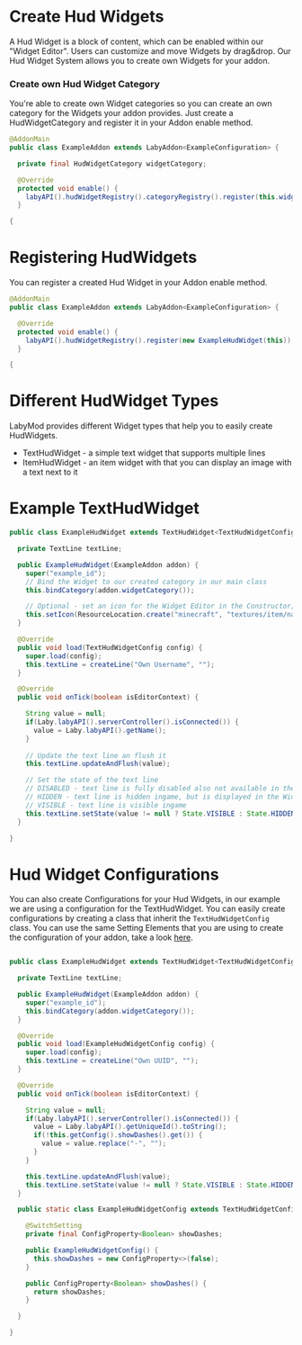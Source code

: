 # Create Hud Widgets

A Hud Widget is a block of content, which can be enabled within our "Widget Editor". Users can customize and move Widgets by drag&drop.
Our Hud Widget System allows you to create own Widgets for your addon.

### Create own Hud Widget Category

You're able to create own Widget categories so you can create an own category for the Widgets your addon provides.
Just create a HudWidgetCategory and register it in your Addon enable method.

```java
@AddonMain
public class ExampleAddon extends LabyAddon<ExampleConfiguration> {

  private final HudWidgetCategory widgetCategory;

  @Override
  protected void enable() {
    labyAPI().hudWidgetRegistry().categoryRegistry().register(this.widgetCategory = new HudWidgetCategory("example_category"));
  }

{
```

# Registering HudWidgets

You can register a created Hud Widget in your Addon enable method.

```java
@AddonMain
public class ExampleAddon extends LabyAddon<ExampleConfiguration> {

  @Override
  protected void enable() {
    labyAPI().hudWidgetRegistry().register(new ExampleHudWidget(this));
  }

{
```

# Different HudWidget Types

LabyMod provides different Widget types that help you to easily create HudWidgets.

+ TextHudWidget - a simple text widget that supports multiple lines
+ ItemHudWidget - an item widget with that you can display an image with a text next to it

  
# Example TextHudWidget

```java
public class ExampleHudWidget extends TextHudWidget<TextHudWidgetConfig> {

  private TextLine textLine;

  public ExampleHudWidget(ExampleAddon addon) {
    super("example_id");
    // Bind the Widget to our created category in our main class
    this.bindCategory(addon.widgetCategory());

    // Optional - set an icon for the Widget Editor in the Constructor; you can also annotate the icon via a SpriteSlot at the top of the class
    this.setIcon(ResourceLocation.create("minecraft", "textures/item/name_tag.png"));
  }

  @Override
  public void load(TextHudWidgetConfig config) {
    super.load(config);
    this.textLine = createLine("Own Username", "");
  }

  @Override
  public void onTick(boolean isEditorContext) {

    String value = null;
    if(Laby.labyAPI().serverController().isConnected()) {
      value = Laby.labyAPI().getName();
    }
    
    // Update the text line an flush it
    this.textLine.updateAndFlush(value);

    // Set the state of the text line
    // DISABLED - text line is fully disabled also not available in the Widget Editor
    // HIDDEN - text line is hidden ingame, but is displayed in the Widget Editor
    // VISIBLE - text line is visible ingame
    this.textLine.setState(value != null ? State.VISIBLE : State.HIDDEN);
  }

}
```

# Hud Widget Configurations

You can also create Configurations for your Hud Widgets, in our example we are using a configuration for the TextHudWidget.
You can easily create configurations by creating a class that inherit the `TextHudWidgetConfig` class.
You can use the same Setting Elements that you are using to create the configuration of your addon, take a look <a href="/pages/addon/features/config/#using-predefined-setting-widgets">here</a>.

```java

public class ExampleHudWidget extends TextHudWidget<TextHudWidgetConfig> {

  private TextLine textLine;

  public ExampleHudWidget(ExampleAddon addon) {
    super("example_id");
    this.bindCategory(addon.widgetCategory());
  }

  @Override
  public void load(ExampleHudWidgetConfig config) {
    super.load(config);
    this.textLine = createLine("Own UUID", "");
  }

  @Override
  public void onTick(boolean isEditorContext) {

    String value = null;
    if(Laby.labyAPI().serverController().isConnected()) {
      value = Laby.labyAPI().getUniqueId().toString();
      if(!this.getConfig().showDashes().get()) {
        value = value.replace("-", "");
      }
    }

    this.textLine.updateAndFlush(value);
    this.textLine.setState(value != null ? State.VISIBLE : State.HIDDEN);
  }

  public static class ExampleHudWidgetConfig extends TextHudWidgetConfig {

    @SwitchSetting
    private final ConfigProperty<Boolean> showDashes;

    public ExampleHudWidgetConfig() {
      this.showDashes = new ConfigProperty<>(false);
    }

    public ConfigProperty<Boolean> showDashes() {
      return showDashes;
    }

  }

}
```
